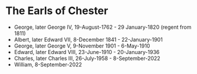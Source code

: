 # The Earls of Chester

* George, later George IV, 19-August-1762 - 29 January-1820 (regent from 1811)
* Albert, later Edward VII, 8-December 1841 - 22-January-1901
* George, later George V, 9-November 1901 - 6-May-1910
* Edward, later Edward VIII, 23-June-1910 - 20-January-1936
* Charles, later Charles III, 26-July-1958 - 8-September-2022
* William, 8-September-2022
